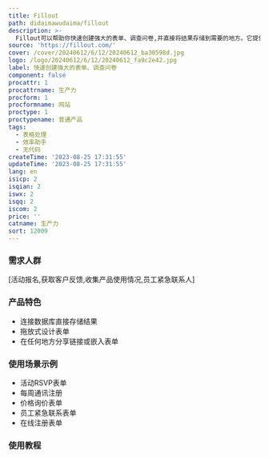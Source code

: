 ```yaml
---
title: Fillout
path: didaimawudaima/fillout
description: >-
  Fillout可以帮助你快速创建强大的表单、调查问卷,并直接将结果存储到需要的地方。它提供了40多种高度可定制的问题类型,设计精美,可以收集准确的回答。无需编程即可创建复杂的表单,支持支付、多页表单、强大的条件逻辑等高级功能。定价合理,提供免费套餐。适用于各类场景的数据收集。
source: 'https://fillout.com/'
cover: /cover/20240612/6/12/20240612_ba30598d.jpg
logo: /logo/20240612/6/12/20240612_fa9c2e42.jpg
label: 快速创建强大的表单、调查问卷
component: false
procattr: 1
procattrname: 生产力
procform: 1
procformname: 网站
proctype: 1
proctypename: 普通产品
tags:
  - 表格处理
  - 效率助手
  - 无代码
createTime: '2023-08-25 17:31:55'
updateTime: '2023-08-25 17:31:55'
lang: en
isicp: 2
isqian: 2
iswx: 2
isqq: 2
iscom: 2
price: ''
catname: 生产力
sort: 12009
---
```




### 需求人群
[活动报名,获取客户反馈,收集产品使用情况,员工紧急联系人]

### 产品特色
- 连接数据库直接存储结果
- 拖放式设计表单
- 在任何地方分享链接或嵌入表单

### 使用场景示例
- 活动RSVP表单
- 每周通讯注册
- 价格询价表单
- 员工紧急联系表单
- 在线注册表单

### 使用教程


  
